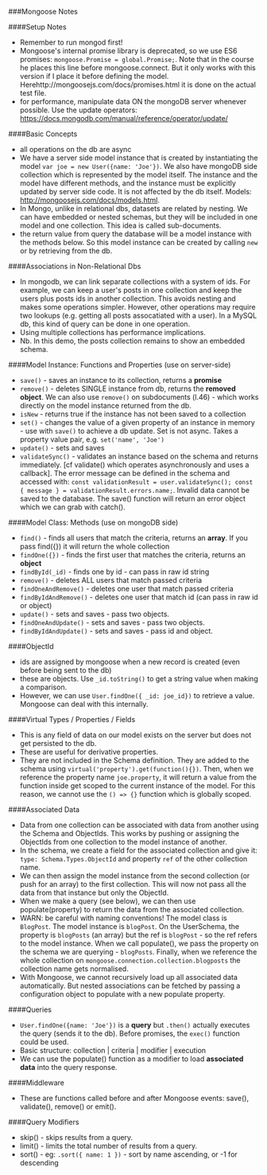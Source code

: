 ###Mongoose Notes 

####Setup Notes  
- Remember to run mongod first!
- Mongoose's internal promise library is deprecated, so we use ES6 promises: `mongoose.Promise = global.Promise;`. Note that in the course he places this line before mongoose.connect. But it only works with this version if I place it before defining the model. Herehttp://mongoosejs.com/docs/promises.html it is done on the actual test file. 
- for performance, manipulate data ON the mongoDB server whenever possible. Use the update operators: https://docs.mongodb.com/manual/reference/operator/update/ 

####Basic Concepts  
- all operations on the db are async 
- We have a server side model instance that is created by instantiating the model `var joe = new User({name: 'Joe'})`. We also have mongoDB side collection which is represented by the model itself. The instance and the model have different methods, and the instance must be explicitly updated by server side code. It is not affected by the db itself. Models: http://mongoosejs.com/docs/models.html. 
- In Mongo, unlike in relational dbs, datasets are related by nesting. We can have embedded or nested schemas, but they will be included in one model and one collection. This idea is called sub-documents.
- the return value from query the database will be a model instance with the methods below. So this model instance can be created by calling `new` or by retrieving from the db.  

####Associations in Non-Relational Dbs 
- In mongodb, we can link separate collections with a system of ids. For example, we can keep a user's posts in one collection and keep the users plus posts ids in another collection. This avoids nesting and makes some operations simpler. However, other operations may require two lookups (e.g. getting all posts assocatiated with a user). In a MySQL db, this kind of query can be done in one operation. 
- Using multiple collections has performance implications.  
- Nb. In this demo, the posts collection remains to show an embedded schema.  
 
####Model Instance: Functions and Properties (use on server-side)
- `save()` - saves an instance to its collection, returns a **promise**  
- `remove()` - deletes SINGLE instance from db, returns the **removed object**. We can also use `remove()` on subdocuments (l.46) - which works directly on the model instance returned from the db.   
- `isNew` - returns true if the instance has not been saved to a collection   
- `set()` - changes the value of a given property of an instance in memory - use with `save()` to achieve a db update. Set is not async. Takes a property value pair, e.g. `set('name', 'Joe')`
- `update()` - sets and saves
- `validateSync()` - validates an instance based on the schema and returns immediately. [cf validate() which operates asynchronously and uses a callback]. The error message can be defined in the schema and accessed with: `const validationResult = user.validateSync(); const { message } = validationResult.errors.name;`. Invalid data cannot be saved to the database. The save() function will return an error object which we can grab with catch(). 

####Model Class: Methods (use on mongoDB side)    
- `find()` - finds all users that match the criteria, returns an **array**. If you pass find({}) it will return the whole collection   
- `findOne({})` - finds the first user that matches the criteria, returns an **object**   
- `findById(_id)` - finds one by id - can pass in raw id string  
- `remove()` -  deletes ALL users that match passed criteria  
- `findOneAndRemove()` - deletes one user that match passed criteria  
- `findByIdAndRemove()` - deletes one user that match id (can pass in raw id or object)
- `update()` - sets and saves - pass two objects. 
- `findOneAndUpdate()` - sets and saves - pass two objects. 
- `findByIdAndUpdate()` - sets and saves - pass id and object. 

####ObjectId 
- ids are assigned by mongoose when a new record is created (even before being sent to the db) 
- these are objects. Use `_id.toString()` to get a string value when making a comparison.  
- However, we can use `User.findOne({ _id: joe_id})` to retrieve a value. Mongoose can deal with this internally. 

####Virtual Types / Properties / Fields   
- This is any field of data on our model exists on the server but does not get persisted to the db.
- These are useful for derivative properties.  
- They are not included in the Schema definition. They are added to the schema using `virtual('property').get(function(){})`. Then, when we reference the property name `joe.property`, it will return a value from the function inside get scoped to the current instance of the model. For this reason, we cannot use the `() => {}` function which is globally scoped.  

####Associated Data  
- Data from one collection can be associated with data from another using the Schema and ObjectIds. This works by pushing or assigning the ObjectIds from one collection to the model instance of another.  
- In the schema, we create a field for the associated collection and give it: `type: Schema.Types.ObjectId` and property `ref` of the other collection name.  
- We can then assign the model instance from the second collection (or push for an array) to the first collection. This will now not pass all the data from that instance but only the ObjectId. 
- When we make a query (see below), we can then use populate(property) to return the data from the associated collection.  
- WARN: be careful with naming conventions! The model class is `BlogPost`. The model instance is `blogPost`. On the UserSchema, the property is `blogPosts` (an array) but the ref is `blogPost` - so the ref refers to the model instance. When we call populate(), we pass the property on the schema we are querying - `blogPosts`. Finally, when we reference the whole collection on `mongoose.connection.collection.blogposts` the collection name gets normalised. 
- With Mongoose, we cannot recursively load up all associated data automatically. But nested associations can be fetched by passing a configuration object to populate with a new populate property.  


####Queries
- `User.findOne({name: 'Joe'})` is a **query** but `.then()` actually executes the query (sends it to the db). Before promises, the `exec()` function could be used.  
- Basic structure: collection | criteria | modifier | execution 
- We can use the populate() function as a modifier to load **associated data** into the query response.  

####Middleware 
- These are functions called before and after Mongoose events: save(), validate(), remove() or emit(). 

####Query Modifiers  
- skip() - skips results from a query.
- limit() - limits the total number of results from a query.
- sort() - eg: `.sort({ name: 1 })` - sort by name ascending, or -1 for descending 

